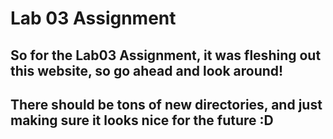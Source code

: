 # Lab 03 Assignment

## So for the Lab03 Assignment, it was fleshing out this website, so go ahead and look around!

## There should be tons of new directories, and just making sure it looks nice for the future :D
